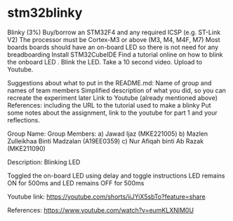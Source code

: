 # stm32blinky

Blinky (3%)
Buy/borrow an STM32F4 and any required ICSP (e.g. ST-Link V2)
The processor must be Cortex-M3 or above (M3, M4, M4F, M7)
Most boards boards should have an on-board LED so there is not need for any breadboarding
Install STM32CubeIDE
Find a tutorial online on how to blink the onboard LED .
Blink the LED. Take a 10 second video. Upload to Youtube.

Suggestions about what to put in the README.md:
Name of group and names of team members
Simplified description of what you did, so you can recreate the experiment later
Link to Youtube (already mentioned above)
References: including the URL to the tutorial used to make a blinky
Put some notes about the assignment, link to the youtube for part 1 and your reflections.

Group Name: 
Group Members:
a) Jawad Ijaz (MKE221005)
b) Mazlen Zulleikhaa Binti Madzalan (A19EE0359)
c) Nur Afiqah binti Ab Razak (MKE211090)

Description:
Blinking LED

Toggled the on-board LED using delay and toggle instructions
LED remains ON for 500ms and LED remains OFF for 500ms

Youtube link:
https://youtube.com/shorts/iiJYiX5sbTo?feature=share

References:
https://www.youtube.com/watch?v=eumKLXNlM0U
